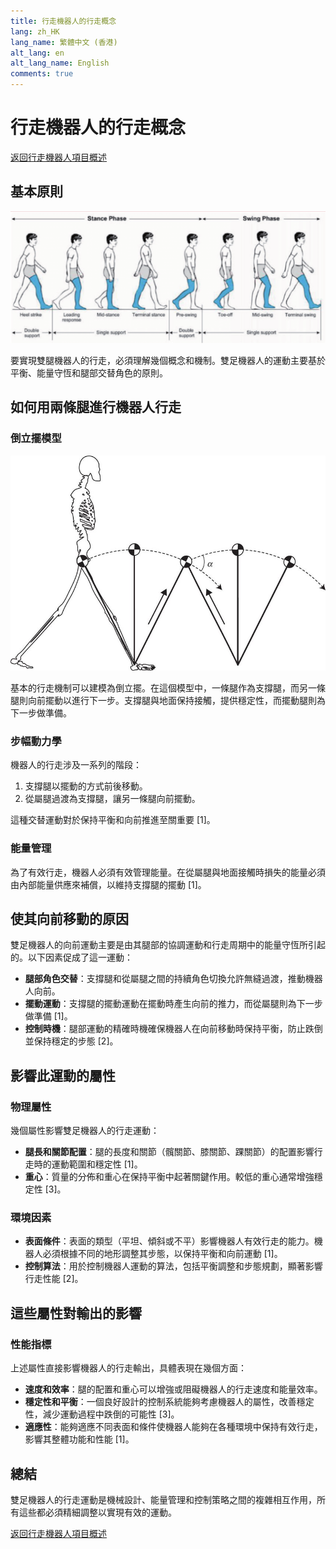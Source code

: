 ```yaml
---
title: 行走機器人的行走概念
lang: zh_HK
lang_name: 繁體中文 (香港)
alt_lang: en
alt_lang_name: English
comments: true
---
```



# 行走機器人的行走概念

[返回行走機器人項目概述](index.zh_HK.md)

## 基本原則
![行走的基本原則](images/concept-walking-principle.png)

要實現雙腿機器人的行走，必須理解幾個概念和機制。雙足機器人的運動主要基於平衡、能量守恆和腿部交替角色的原則。

## 如何用兩條腿進行機器人行走
### 倒立擺模型
![倒立擺模型](images/concept-inverted-pendulum.png)

基本的行走機制可以建模為倒立擺。在這個模型中，一條腿作為支撐腿，而另一條腿則向前擺動以進行下一步。支撐腿與地面保持接觸，提供穩定性，而擺動腿則為下一步做準備。

### 步幅動力學

機器人的行走涉及一系列的階段：

1. 支撐腿以擺動的方式前後移動。
2. 從屬腿過渡為支撐腿，讓另一條腿向前擺動。

這種交替運動對於保持平衡和向前推進至關重要 [1]。

### 能量管理

為了有效行走，機器人必須有效管理能量。在從屬腿與地面接觸時損失的能量必須由內部能量供應來補償，以維持支撐腿的擺動 [1]。

## 使其向前移動的原因

雙足機器人的向前運動主要是由其腿部的協調運動和行走周期中的能量守恆所引起的。以下因素促成了這一運動：

- **腿部角色交替**：支撐腿和從屬腿之間的持續角色切換允許無縫過渡，推動機器人向前。
- **擺動運動**：支撐腿的擺動運動在擺動時產生向前的推力，而從屬腿則為下一步做準備 [1]。
- **控制時機**：腿部運動的精確時機確保機器人在向前移動時保持平衡，防止跌倒並保持穩定的步態 [2]。

## 影響此運動的屬性
### 物理屬性

幾個屬性影響雙足機器人的行走運動：

- **腿長和關節配置**：腿的長度和關節（髖關節、膝關節、踝關節）的配置影響行走時的運動範圍和穩定性 [1]。
- **重心**：質量的分佈和重心在保持平衡中起著關鍵作用。較低的重心通常增強穩定性 [3]。

### 環境因素

- **表面條件**：表面的類型（平坦、傾斜或不平）影響機器人有效行走的能力。機器人必須根據不同的地形調整其步態，以保持平衡和向前運動 [1]。
- **控制算法**：用於控制機器人運動的算法，包括平衡調整和步態規劃，顯著影響行走性能 [2]。

## 這些屬性對輸出的影響
### 性能指標

上述屬性直接影響機器人的行走輸出，具體表現在幾個方面：

- **速度和效率**：腿的配置和重心可以增強或阻礙機器人的行走速度和能量效率。
- **穩定性和平衡**：一個良好設計的控制系統能夠考慮機器人的屬性，改善穩定性，減少運動過程中跌倒的可能性 [3]。
- **適應性**：能夠適應不同表面和條件使機器人能夠在各種環境中保持有效行走，影響其整體功能和性能 [1]。

## 總結

雙足機器人的行走運動是機械設計、能量管理和控制策略之間的複雜相互作用，所有這些都必須精細調整以實現有效的運動。

[返回行走機器人項目概述](index.zh_HK.md) 